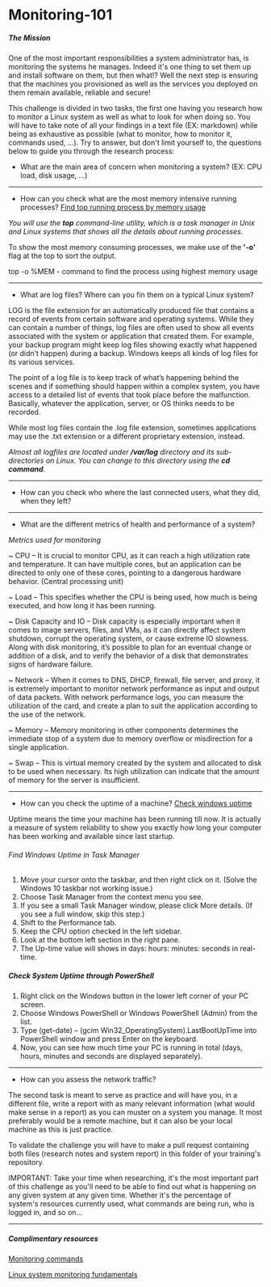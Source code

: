# Monitoring-101

##### The Mission
One of the most important responsibilities a system administrator has, is monitoring the systems he manages. Indeed it's one thing to set them up and install software on them, but then what!? Well the next step is ensuring that the machines you provisioned as well as the services you deployed on them remain available, reliable and secure!

This challenge is divided in two tasks, the first one having you research how to monitor a Linux system as well as what to look for when doing so. You will have to take note of all your findings in a text file (EX: markdown) while being as exhaustive as possible (what to monitor, how to monitor it, commands used, ...). Try to answer, but don't limit yourself to, the questions below to guide you through the research process:

- What are the main area of concern when monitoring a system? (EX: CPU load, disk usage, ...)
---------
- How can you check what are the most memory intensive running processes? [Find top running process by memory usage](https://www.linuxshelltips.com/find-top-running-processes-by-memory-usage/)

*You will use the **top** command-line utility, which is a task manager in Unix and Linux systems that shows all the details about running processes.*

To show the most memory consuming processes, we make use of the **'-o'** flag at the top to sort the output.

 top -o %MEM   - command to find the process using highest memory usage

-----------------
- What are log files? Where can you fin them on a typical Linux system?

LOG is the file extension for an automatically produced file that contains a record of events from certain software and operating systems. While they can contain a number of things, log files are often used to show all events associated with the system or application that created them. For example, your backup program might keep log files showing exactly what happened (or didn’t happen) during a backup. Windows keeps all kinds of log files for its various services.

The point of a log file is to keep track of what’s happening behind the scenes and if something should happen within a complex system, you have access to a detailed list of events that took place before the malfunction. Basically, whatever the application, server, or OS thinks needs to be recorded.

While most log files contain the .log file extension, sometimes applications may use the .txt extension or a different proprietary extension, instead.

*Almost all logfiles are located under **/var/log** directory and its sub-directories on Linux. You can change to this directory using the **cd command**.*

---------------
- How can you check who where the last connected users, what they did, when they left?
-----------
- What are the different metrics of health and performance of a system?

*Metrics used for monitoring*

~ CPU – It is crucial to monitor CPU, as it can reach a high utilization rate and temperature. It can have multiple cores, but an application can be directed to only one of these cores, pointing to a dangerous hardware behavior. (Central processing unit)

~ Load – This specifies whether the CPU is being used, how much is being executed, and how long it has been running.

~ Disk Capacity and IO – Disk capacity is especially important when it comes to image servers, files, and VMs, as it can directly affect system shutdown, corrupt the operating system, or cause extreme IO slowness. Along with disk monitoring, it’s possible to plan for an eventual change or addition of a disk, and to verify the behavior of a disk that demonstrates signs of hardware failure.

~ Network – When it comes to DNS, DHCP, firewall, file server, and proxy, it is extremely important to monitor network performance as input and output of data packets. 
With network performance logs, you can measure the utilization of the card, and create a plan to suit the application according to the use of the network.

~ Memory – Memory monitoring in other components determines the immediate stop of a system due to memory overflow or misdirection for a single application.

~ Swap – This is virtual memory created by the system and allocated to disk to be used when necessary. Its high utilization can indicate that the amount of memory for the server is insufficient.
 
----------------------------------
- How can you check the uptime of a machine? [Check windows uptime](https://www.minitool.com/news/how-to-check-windows-uptime.html)

Uptime means the time your machine has been running till now. It is actually a measure of system reliability to show you exactly how long your computer has been working and available since last startup.

###### Find Windows Uptime in Task Manager
1. Move your cursor onto the taskbar, and then right click on it. (Solve the Windows 10 taskbar not working issue.)
1. Choose Task Manager from the context menu you see.
1. If you see a small Task Manager window, please click More details. (If you see a full window, skip this step.)
1. Shift to the Performance tab.
1. Keep the CPU option checked in the left sidebar.
1. Look at the bottom left section in the right pane.
1. The Up-time value will shows in days: hours: minutes: seconds in real-time.

##### Check System Uptime through PowerShell
1. Right click on the Windows button in the lower left corner of your PC screen.
1. Choose Windows PowerShell or Windows PowerShell (Admin) from the list.
1. Type (get-date) – (gcim Win32_OperatingSystem).LastBootUpTime into PowerShell window and press Enter on the keyboard.
1. Now, you can see how much time your PC is running in total (days, hours, minutes and seconds are displayed separately).

-----------------------
- How can you assess the network traffic?

The second task is meant to serve as practice and will have you, in a different file, write a report with as many relevant information (what would make sense in a report) as you can muster on a system you manage. It most preferably would be a remote machine, but it can also be your local machine as this is just practice.

To validate the challenge you will have to make a pull request containing both files (research notes and system report) in this folder of your training's repository.

IMPORTANT: Take your time when researching, it's the most important part of this challenge as you'll need to be able to find out what is happening on any given system at any given time. Whether it's the percentage of system's resources currently used, what commands are being run, who is logged in, and so on...

-------------
##### Complimentary resources
[Monitoring commands](https://www.ubuntupit.com/most-comprehensive-list-of-linux-monitoring-tools-for-sysadmin/)

[Linux system monitoring fundamentals](https://www.linode.com/docs/guides/linux-system-monitoring-fundamentals/)
